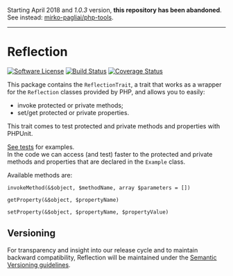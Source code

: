 
Starting April 2018 and *1.0.3* version, **this repository has been abandoned**.  
See instead: [mirko-pagliai/php-tools](https://github.com/mirko-pagliai/php-tools).

***

# Reflection

[![Software License](https://img.shields.io/badge/license-MIT-brightgreen.svg?style=flat-square)](LICENSE.txt)
[![Build Status](https://travis-ci.org/mirko-pagliai/reflection.svg?branch=master)](https://travis-ci.org/mirko-pagliai/reflection)
[![Coverage Status](https://img.shields.io/codecov/c/github/mirko-pagliai/reflection.svg?style=flat-square)](https://codecov.io/github/mirko-pagliai/reflection)
    
This package contains the `ReflectionTrait`, a trait that works as a wrapper for
the `Reflection` classes provided by PHP, and allows you to easily:
- invoke protected or private methods;
- set/get protected or private properties.

This trait comes to test protected and private methods and properties with
PHPUnit.

[See tests](https://github.com/mirko-pagliai/reflection/tree/master/tests/src)
for examples.  
In the code we can access (and test) faster to the protected and private methods
and properties that are declared in the `Example` class.

Available methods are:

    invokeMethod(&$object, $methodName, array $parameters = [])

    getProperty(&$object, $propertyName)

    setProperty(&$object, $propertyName, $propertyValue)

## Versioning
For transparency and insight into our release cycle and to maintain backward
compatibility, Reflection will be maintained under the
[Semantic Versioning guidelines](http://semver.org).
